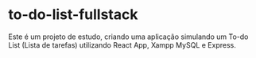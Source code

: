 # to-do-list-fullstack

Este é um projeto de estudo, criando uma aplicação simulando um To-do List (Lista de tarefas) utilizando React App, Xampp MySQL e Express.
